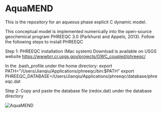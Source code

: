 # AquaMEND
This is the repository for an aqueous phase explicit C dynamic model.

This conceptual model is implemented numerically into the open-source geochemical program PHREEQC 3.0 (Parkhurst and Appelo, 2013).
Follow the following steps to install PHREEQC

Step 1: PHREEQC installation (Mac system) Download is available on USGS website https://wwwbrr.cr.usgs.gov/projects/GWC_coupled/phreeqc/

In the .bash_profile under the home directory:
export PATH="/Users/Jianqiu/Applications/phreeqc/bin:$PATH" export PHREEQC_DATABASE=/Users/Jianqiu/Applications/phreeqc/database/phreeqc.dat

Step 2: Copy and paste the database file (redox.dat) under the database directory

![AquaMEND](https://user-images.githubusercontent.com/16612176/98896388-ae507900-245d-11eb-9cc5-151464f2354f.png)
